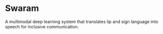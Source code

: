 # Swaram
A multimodal deep learning system that translates lip and sign language into speech for inclusive communication.
